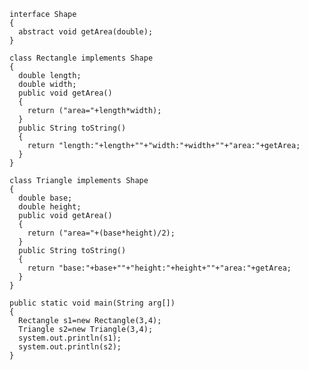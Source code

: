    interface Shape
    {
      abstract void getArea(double);
    }
    
    class Rectangle implements Shape
    {
      double length;
      double width; 
      public void getArea()
      {
        return ("area="+length*width);
      }
      public String toString()
      {
        return "length:"+length+""+"width:"+width+""+"area:"+getArea;
      }      
    }
    
    class Triangle implements Shape
    {
      double base;
      double height;
      public void getArea()
      {
        return ("area="+(base*height)/2);
      }
      public String toString()
      {
        return "base:"+base+""+"height:"+height+""+"area:"+getArea;
      }  
    }
    
    public static void main(String arg[])
    {
      Rectangle s1=new Rectangle(3,4);
      Triangle s2=new Triangle(3,4);
      system.out.println(s1);
      system.out.println(s2);
    }
    
    
